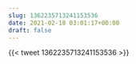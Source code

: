 ```yaml
---
slug: 1362235713241153536
date: 2021-02-18 03:01:17+00:00
draft: false
---
```


{{< tweet 1362235713241153536 >}}
